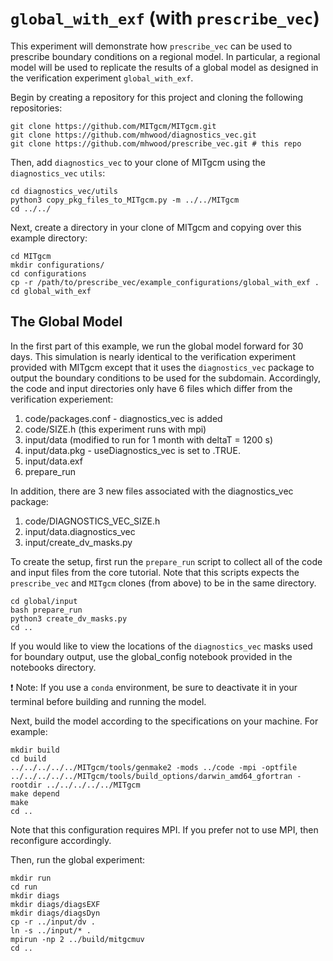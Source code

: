 # `global_with_exf` (with `prescribe_vec`)

This experiment will demonstrate how `prescribe_vec` can be used to prescribe boundary conditions on a regional model. In particular, a regional model will be used to replicate the results of a global model as designed in the verification experiment `global_with_exf`.

Begin by creating a repository for this project and cloning the following repositories:
```
git clone https://github.com/MITgcm/MITgcm.git
git clone https://github.com/mhwood/diagnostics_vec.git
git clone https://github.com/mhwood/prescribe_vec.git # this repo
```

Then, add `diagnostics_vec` to your clone of MITgcm using the `diagnostics_vec` `utils`:
```
cd diagnostics_vec/utils
python3 copy_pkg_files_to_MITgcm.py -m ../../MITgcm
cd ../../
```

Next, create a directory in your clone of MITgcm and copying over this example directory:
```
cd MITgcm
mkdir configurations/
cd configurations
cp -r /path/to/prescribe_vec/example_configurations/global_with_exf .
cd global_with_exf
```

## The Global Model
In the first part of this example, we run the global model forward for 30 days. This simulation is nearly identical to the verification experiment provided with MITgcm except that it uses the `diagnostics_vec` package to output the boundary conditions to be used for the subdomain. Accordingly, the code and input directories only have 6 files which differ from the verification experiement:
1. code/packages.conf - diagnostics_vec is added
2. code/SIZE.h (this experiment runs with mpi)
3. input/data (modified to run for 1 month with deltaT = 1200 s)
4. input/data.pkg - useDiagnostics_vec is set to .TRUE.
5. input/data.exf
6. prepare_run

In addition, there are 3 new files associated with the diagnostics_vec package:
1. code/DIAGNOSTICS_VEC_SIZE.h
2. input/data.diagnostics_vec
3. input/create_dv_masks.py

To create the setup, first run the `prepare_run` script to collect all of the code and input files from the core tutorial. Note that this scripts expects the `prescribe_vec` and `MITgcm` clones (from above) to be in the same directory.
```
cd global/input
bash prepare_run
python3 create_dv_masks.py
cd ..
```
If you would like to view the locations of the `diagnostics_vec` masks used for boundary output, use the global_config notebook provided in the notebooks directory.

:exclamation: Note: If you use a `conda` environment, be sure to deactivate it in your terminal before building and running the model.

Next, build the model according to the specifications on your machine. For example:
```
mkdir build
cd build
../../../../../MITgcm/tools/genmake2 -mods ../code -mpi -optfile ../../../../../MITgcm/tools/build_options/darwin_amd64_gfortran -rootdir ../../../../../MITgcm
make depend
make
cd ..
```
Note that this configuration requires MPI. If you prefer not to use MPI, then reconfigure accordingly.

Then, run the global experiment:
```
mkdir run
cd run
mkdir diags
mkdir diags/diagsEXF
mkdir diags/diagsDyn
cp -r ../input/dv .
ln -s ../input/* .
mpirun -np 2 ../build/mitgcmuv
cd ..
```
